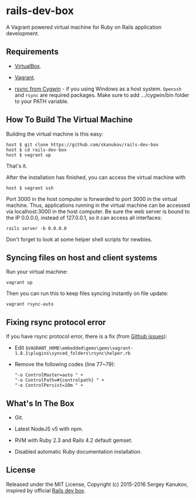 # rails-dev-box
A Vagrant powered virtual machine for Ruby on Rails application development.

## Requirements

* [VirtualBox](https://www.virtualbox.org).

* [Vagrant](http://vagrantup.com).

* [rsync from Cygwin](http://cygwin.com/) - if you using Windows as a host system. `Openssh` and `rsync` are required packages. Make sure to add .../cygwin/bin folder to your PATH variable.

## How To Build The Virtual Machine

Building the virtual machine is this easy:

    host $ git clone https://github.com/skanukov/rails-dev-box
    host $ cd rails-dev-box
    host $ vagrant up

That's it.

After the installation has finished, you can access the virtual machine with

    host $ vagrant ssh

Port 3000 in the host computer is forwarded to port 3000 in the virtual machine. Thus, applications running in the virtual machine can be accessed via localhost:3000 in the host computer. Be sure the web server is bound to the IP 0.0.0.0, instead of 127.0.0.1, so it can access all interfaces:

    rails server -b 0.0.0.0

Don't forget to look at some helper shell scripts for newbies.

## Syncing files on host and client systems

Run your virtual machine:

    vagrant up

Then you can run this to keep files syncing instantly on file update:

    vagrant rsync-auto

## Fixing rsync protocol error

If you have rsync protocol error, there is a fix (from [Github issues](https://github.com/mitchellh/vagrant/issues/6702)):

* Edit `$VAGRANT_HOME\embedded\gems\gems\vagrant-1.8.1\plugins\synced_folders\rsync\helper.rb`

* Remove the following codes (line 77~79):

      "-o ControlMaster=auto " +
      "-o ControlPath=#{controlpath} " +
      "-o ControlPersist=10m " +

## What's In The Box

* Git.

* Latest NodeJS v5 with npm.

* RVM with Ruby 2.3 and Rails 4.2 default gemset.

* Disabled automatic Ruby documentation installation.

## License

Released under the MIT License, Copyright (c) 2015-2016 Sergey Kanukov, inspired by official [Rails dev box](https://github.com/rails/rails-dev-box).
